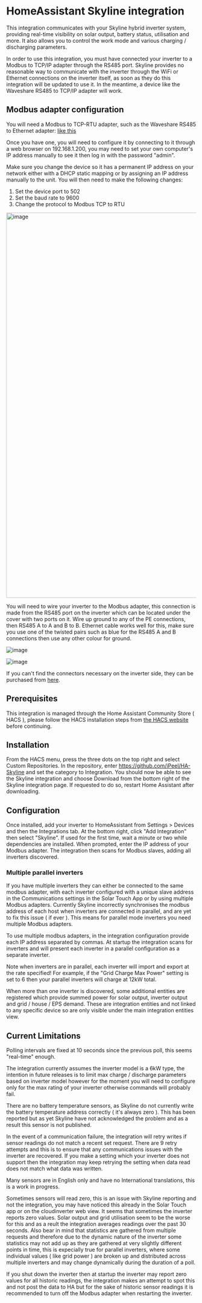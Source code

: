 # HomeAssistant Skyline integration
This integration communicates with your Skyline hybrid inverter system, providing real-time visibility on solar output, battery status, utilisation and more. It also allows you to control the work mode and various charging / discharging parameters.

In order to use this integration, you must have connected your inverter to a Modbus to TCP/IP adapter through the RS485 port. Skyline provides no reasonable way to communicate with the inverter through the WiFi or Ethernet connections on the inverter itself, as soon as they do this integration will be updated to use it. In the meantime, a device like the Waveshare RS485 to TCP/IP adapter will work.

## Modbus adapter configuration

You will need a Modbus to TCP-RTU adapter, such as the Waveshare RS485 to Ethernet adapter: <a href="https://thepihut.com/products/rs485-to-rj45-ethernet-module">like this</a>

Once you have one, you will need to configure it by connecting to it through a web browser on 192.168.1.200, you may need to set your own computer's IP address manually to see it then log in with the password "admin".

Make sure you change the device so it has a permanent IP address on your network either with a DHCP static mapping or by assigning an IP address manually to the unit. You will then need to make the following changes:

1. Set the device port to 502
2. Set the baud rate to 9600
3. Change the protocol to Modbus TCP to RTU

<img width="1022" alt="image" src="https://github.com/iPeel/HA-Skyline/assets/49528212/b79b49ae-15fa-48fc-88ef-3cab4adfec67">

You will need to wire your inverter to the Modbus adapter, this connection is made from the RS485 port on the inverter which can be located under the cover with two ports on it. Wire up ground to any of the PE connections, then RS485 A to A and B to B. Ethernet cable works well for this, make sure you use one of the twisted pairs such as blue for the RS485 A and B connections then use any other colour for ground.

![image](https://github.com/iPeel/HA-Skyline/assets/49528212/3732f7f2-00d2-4014-8d50-6373e3b56a01)

![image](https://github.com/iPeel/HA-Skyline/assets/49528212/a35b538e-3634-4189-a244-a9d2da60e100)

If you can't find the connectors necessary on the inverter side, they can be purchased from <a href="https://cpc.farnell.com/phoenix-contact/mc-1-5-4-st-3-5/plug-free-3-5mm-4way/dp/CN18540">here</a>.

## Prerequisites

This integration is managed through the Home Assistant Community Store ( HACS ), please follow the HACS installation steps from <a href="https://hacs.xyz/">the HACS website</a> before continuing.

## Installation

From the HACS menu, press the three dots on the top right and select Custom Repositories. In the repository, enter https://github.com/iPeel/HA-Skyline and set the category to Integration. You should now be able to see the Skyline integration and choose Download from the bottom right of the Skyline integration page. If requested to do so, restart Home Assistant after downloading.

## Configuration

Once installed, add your inverter to HomeAssistant from Settings > Devices and then the Integrations tab. At the bottom right, click "Add Integration" then select "Skyline". If used for the first time, wait a minute or two while dependencies are installed. When prompted, enter the IP address of your Modbus adapter. The integration then scans for Modbus slaves, adding all inverters discovered.

### Multiple parallel inverters

If you have multiple inverters they can either be connected to the same modbus adapter, with each inverter configured with a unique slave address in the Communications settings in the Solar Touch App or by using multiple Modbus adapters. Currently Skyline incorrectly synchronises the modbus address of each host when inverters are connected in parallel, and are yet to fix this issue ( if ever ). This means for parallel mode inverters you need multiple Modbus adapters.

To use multiple modbus adapters, in the integration configuration provide each IP address separated by commas. At startup the integration scans for inverters and will present each inverter in a parallel configuration as a separate inverter.

Note when inverters are in parallel, each inverter will import and export at the rate specified! For example, if the "Grid Charge Max Power" setting is set to 6 then your parallel inverters will charge at 12kW total.

When more than one inverter is discovered, some additional entities are registered which provide summed power for solar output, inverter output and grid / house / EPS demand. These are integration entities and not linked to any specific device so are only visible under the main integration entities view.

## Current Limitations

Polling intervals are fixed at 10 seconds since the previous poll, this seems "real-time" enough.

The integration currently assumes the inverter model is a 6kW type, the intention in future releases is to limit max charge / discharge parameters based on inverter model however for the moment you will need to configure only for the max rating of your inverter otherwise commands will probably fail.

There are no battery temperature sensors, as Skyline do not currently write the battery temperature address correctly ( it's always zero ). This has been reported but as yet Skyline have not acknowledged the problem and as a result this sensor is not published.

In the event of a communication failure, the integration will retry writes if sensor readings do not match a recent set request. There are 9 retry attempts and this is to ensure that any communications issues with the inverter are recovered. If you make a setting which your inverter does not support then the integration may keep retrying the setting when data read does not match what data was written.

Many sensors are in English only and have no International translations, this is a work in progress.

Sometimes sensors will read zero, this is an issue with Skyline reporting and not the integration, you may have noticed this already in the Solar Touch app or on the cloudinverter web view. It seems that sometimes the inverter reports zero values. Solar output and grid utilisation seem to be the worse for this and as a reult the integration averages readings over the past 30 seconds. Also bear in mind that statistics are gathered from multiple requests and therefore due to the dynamic nature of the inverter some statistics may not add up as they are gathered at very slightly different points in time, this is expecially true for parallel inverters, where some individual values ( like grid power ) are broken up and distributed across multiple inverters and may change dynamically during the duration of a poll.

If you shut down the inverter then at startup the inverter may report zero values for all historic readings, the integration makes an attempt to spot this and not post the data to HA but for the sake of historic sensor readings it is recommended to turn off the Modbus adapter when restarting the inverter.
